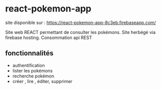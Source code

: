 # react-pokemon-app

site disponible sur : https://react-pokemon-app-8c3eb.firebaseapp.com/

Site web REACT permettant de consulter les pokémons. Site herbégé via firebase hosting. Consommation api REST 

## fonctionnalités

* authentification
* lister les pokémons
* recherche pokémon
* créer , lire , éditer, supprimer 

